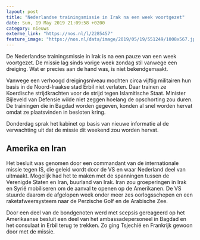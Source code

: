 ```yaml
---
layout: post
title: "Nederlandse trainingsmissie in Irak na een week voortgezet"
date: Sun, 19 May 2019 21:09:58 +0200
category: nieuws
externe_link: "https://nos.nl/l/2285457"
feature_image: "https://nos.nl/data/image/2019/05/19/551249/1008x567.jpg"
---
```


<p>De Nederlandse trainingsmissie in Irak is na een pauze van een week voortgezet. De missie lag sinds vorige week zondag stil vanwege een dreiging. Wat er precies aan de hand was, is niet bekendgemaakt.</p>
<p>Vanwege een verhoogd dreigingsniveau mochten circa vijftig militairen hun basis in de Noord-Iraakse stad Erbil niet verlaten. Daar trainen ze Koerdische strijdkrachten voor de strijd tegen Islamitische Staat. Minister Bijleveld van Defensie wilde niet zeggen hoelang de opschorting zou duren. De trainingen die in Bagdad worden gegeven, konden al snel worden hervat omdat ze plaatsvinden in besloten kring.</p>
<p>Donderdag sprak het kabinet op basis van nieuwe informatie al de verwachting uit dat de missie dit weekend zou worden hervat.</p>
<h2>Amerika en Iran</h2>
<p>Het besluit was genomen door een commandant van de internationale missie tegen IS, die geleid wordt door de VS en waar Nederland deel van uitmaakt. Mogelijk had het te maken met de spanningen tussen de Verenigde Staten en Iran, buurland van Irak. Iran zou groeperingen in Irak en Syrië mobiliseren om de aanval te openen op de Amerikanen. De VS stuurde daarom de afgelopen week onder meer zes oorlogsschepen en een raketafweersysteem naar de Perzische Golf en de Arabische Zee.</p>
<p>Door een deel van de bondgenoten werd met scepsis gereageerd op het Amerikaanse besluit een deel van het ambassadepersoneel in Bagdad en het consulaat in Erbil terug te trekken. Zo ging Tsjechië en Frankrijk gewoon door met de missie.</p>

